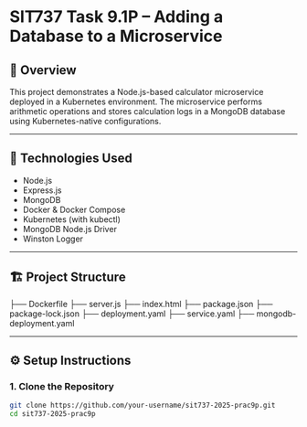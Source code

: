 # SIT737 Task 9.1P – Adding a Database to a Microservice

## 🧾 Overview

This project demonstrates a Node.js-based calculator microservice deployed in a Kubernetes environment. The microservice performs arithmetic operations and stores calculation logs in a MongoDB database using Kubernetes-native configurations.

---

## 🧰 Technologies Used

- Node.js
- Express.js
- MongoDB
- Docker & Docker Compose
- Kubernetes (with kubectl)
- MongoDB Node.js Driver
- Winston Logger

---

## 🏗 Project Structure

├── Dockerfile
├── server.js
├── index.html
├── package.json
├── package-lock.json
├── deployment.yaml
├── service.yaml
├── mongodb-deployment.yaml

---

## ⚙️ Setup Instructions

### 1. Clone the Repository

```bash
git clone https://github.com/your-username/sit737-2025-prac9p.git
cd sit737-2025-prac9p
```
